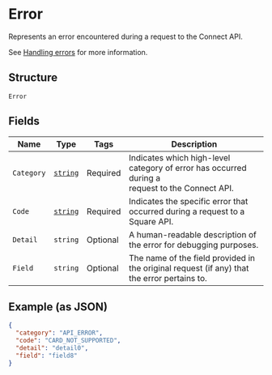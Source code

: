 
# Error

Represents an error encountered during a request to the Connect API.

See [Handling errors](https://developer.squareup.com/docs/build-basics/handling-errors) for more information.

## Structure

`Error`

## Fields

| Name | Type | Tags | Description |
|  --- | --- | --- | --- |
| `Category` | [`string`](../../doc/models/error-category.md) | Required | Indicates which high-level category of error has occurred during a<br>request to the Connect API. |
| `Code` | [`string`](../../doc/models/error-code.md) | Required | Indicates the specific error that occurred during a request to a<br>Square API. |
| `Detail` | `string` | Optional | A human-readable description of the error for debugging purposes. |
| `Field` | `string` | Optional | The name of the field provided in the original request (if any) that<br>the error pertains to. |

## Example (as JSON)

```json
{
  "category": "API_ERROR",
  "code": "CARD_NOT_SUPPORTED",
  "detail": "detail0",
  "field": "field8"
}
```

